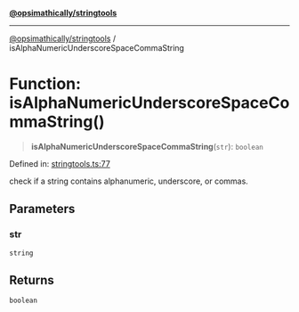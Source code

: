 [**@opsimathically/stringtools**](../README.md)

***

[@opsimathically/stringtools](../README.md) / isAlphaNumericUnderscoreSpaceCommaString

# Function: isAlphaNumericUnderscoreSpaceCommaString()

> **isAlphaNumericUnderscoreSpaceCommaString**(`str`): `boolean`

Defined in: [stringtools.ts:77](https://github.com/opsimathically/stringtools/blob/19be7bae03961147b0747304375997adca8ccd4a/src/stringtools.ts#L77)

check if a string contains alphanumeric, underscore, or commas.

## Parameters

### str

`string`

## Returns

`boolean`
